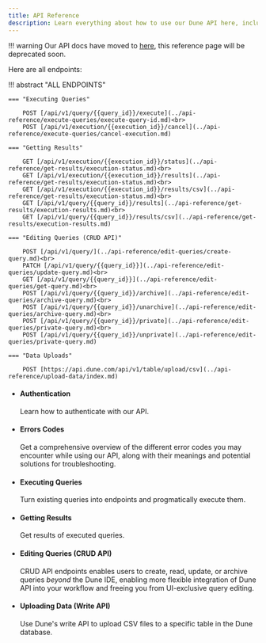 ```yaml
---
title: API Reference
description: Learn everything about how to use our Dune API here, including common errors
---
```


!!! warning
    Our API docs have moved to [here](https://dune.mintlify.app/api-reference/overview/introduction), this reference page will be deprecated soon.

Here are all endpoints: 

!!! abstract "ALL ENDPOINTS"

    === "Executing Queries"

        POST [/api/v1/query/{{query_id}}/execute](../api-reference/execute-queries/execute-query-id.md)<br>
        POST [/api/v1/execution/{{execution_id}}/cancel](../api-reference/execute-queries/cancel-execution.md)

    === "Getting Results"

        GET [/api/v1/execution/{{execution_id}}/status](../api-reference/get-results/execution-status.md)<br>
        GET [/api/v1/execution/{{execution_id}}/results](../api-reference/get-results/execution-status.md)<br>
        GET [/api/v1/execution/{{execution_id}}/results/csv](../api-reference/get-results/execution-status.md)<br>
        GET [/api/v1/query/{{query_id}}/results](../api-reference/get-results/execution-results.md)<br>
        GET [/api/v1/query/{{query_id}}/results/csv](../api-reference/get-results/execution-results.md)

    === "Editing Queries (CRUD API)"

        POST [/api/v1/query/](../api-reference/edit-queries/create-query.md)<br>
        PATCH [/api/v1/query/{{query_id}}](../api-reference/edit-queries/update-query.md)<br>
        GET [/api/v1/query/{{query_id}}](../api-reference/edit-queries/get-query.md)<br>
        POST [/api/v1/query/{{query_id}}/archive](../api-reference/edit-queries/archive-query.md)<br>
        POST [/api/v1/query/{{query_id}}/unarchive](../api-reference/edit-queries/archive-query.md)<br>
        POST [/api/v1/query/{{query_id}}/private](../api-reference/edit-queries/private-query.md)<br>
        POST [/api/v1/query/{{query_id}}/unprivate](../api-reference/edit-queries/private-query.md)

    === "Data Uploads"

        POST [https://api.dune.com/api/v1/table/upload/csv](../api-reference/upload-data/index.md)

<div class="grid cards" markdown>

-   #### Authentication

    Learn how to authenticate with our API.  

-   #### Errors Codes

    Get a comprehensive overview of the different error codes you may encounter while using our API, along with their meanings and potential solutions for troubleshooting.

-   #### Executing Queries

    Turn existing queries into endpoints and progmatically execute them.

-   #### Getting Results

    Get results of executed queries.

-   #### Editing Queries (CRUD API)

    CRUD API endpoints enables users to create, read, update, or archive queries *beyond* the Dune IDE, enabling more flexible integration of Dune API into your workflow and freeing you from UI-exclusive query editing.

-   #### Uploading Data (Write API)

    Use Dune's write API to upload CSV files to a specific table in the Dune database.
    
</div>
